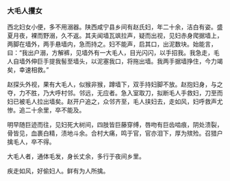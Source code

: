 <script type="text/javascript">
    var head = document.getElementsByTagName('head')[0];
    cssURL = '/public/article_1.css';
    linkTag = document.createElement('link');
    linkTag.href = cssURL;
    linkTag.setAttribute('type','text/css');
    linkTag.setAttribute('rel','stylesheet');
    head.appendChild(linkTag);
</script>
### 大毛人攫女

西北妇女小便，多不用溺器。陕西咸宁县乡间有赵氏妇，年二十余，洁白有姿。盛夏月夜，裸而野溺，久不返。其夫闻墙瓦飒拉声，疑而出视，见妇赤身爬据墙上，两脚在墙外，两手悬墙内，急而持之。妇不能声，启其口，出泥数块。始能言，曰：“我出户溺，方解裤，见墙外有一大毛人，目光闪闪，以手招我。我急走，毛人自墙外伸巨手提我髻至墙头，以泥塞我口，将拖出墙。我两手据墙挣住，今力竭矣，幸速相救。”

赵探头外视，果有大毛人，似猴非猴，蹲墙下，双手持妇脚不放。赵抱妇身，与之夺，力不胜，乃大呼村邻。邻远，无应者。急入室取刀，拟断毛人手救妇，刀至而妇已被毛人拉出墙矣。赵开户追之，众邻齐至，毛人挟妇去，走如风，妇呼救声尤惨。追二十余里，卒不能及。

明早随巨迹而往，见妇死大树间，四肢皆巨藤穿缚，唇吻有巨齿啮痕，阴处溃裂，骨皆见，血裹白精，渍地斗余。合村大痛，鸣于官，官亦泪下，厚为殡殓。召猎户擒毛人，卒不得。

大毛人者，通体毛发，身长丈余，多行于夜间乡里。

疾走如风，好偷妇人。鲜有为人所擒。

